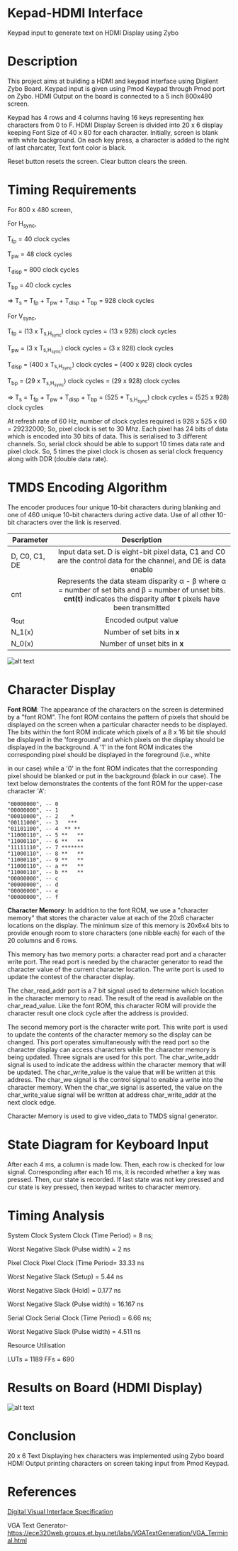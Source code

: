 # Kepad-HDMI Interface
Keypad input to generate text on HDMI Display using Zybo

# Description

This project aims at building a HDMI and keypad interface using Digilent Zybo Board. Keypad input
is given using Pmod Keypad through Pmod port on Zybo. HDMI Output on the board is connected
to a 5 inch 800x480 screen.

Keypad has 4 rows and 4 columns having 16 keys representing hex characters from 0 to F. HDMI
Display Screen is divided into 20 x 6 display keeping Font Size of 40 x 80 for each character. Initially,
screen is blank with white background. On each key press, a character is added to the right of last
charcater, Text font color is black.

Reset button resets the screen. Clear button clears the sreen.

# Timing Requirements

For 800 x 480 screen,

For H<sub>sync</sub>,

T<sub>fp</sub> = 40 clock cycles

T<sub>pw</sub> = 48 clock cycles 

T<sub>disp</sub> = 800 clock cycles

T<sub>bp</sub> = 40 clock cycles

=> T<sub>s</sub> = T<sub>fp</sub> + T<sub>pw</sub> + T<sub>disp</sub> + T<sub>bp</sub> = 928 clock cycles

For V<sub>sync</sub>,

T<sub>fp</sub> = (13 x T<sub>s,H<sub>sync</sub></sub>) clock cycles = (13 x 928) clock cycles

T<sub>pw</sub> = (3 x T<sub>s,H<sub>sync</sub></sub>) clock cycles = (3 x 928) clock cycles

T<sub>disp</sub> = (400 x T<sub>s,H<sub>sync</sub></sub>) clock cycles = (400 x 928) clock cycles

T<sub>bp</sub> = (29 x T<sub>s,H<sub>sync</sub></sub>) clock cycles = (29 x 928) clock cycles

=> T<sub>s</sub> = T<sub>fp</sub> + T<sub>pw</sub> + T<sub>disp</sub> + T<sub>bp</sub> = (525 * T<sub>s,H<sub>sync</sub></sub>) clock cycles = (525 x 928) clock cycles

At refresh rate of 60 Hz, number of clock cycles required is 928 x 525 x 60 = 29232000;
So, pixel clock is set to 30 Mhz.
Each pixel has 24 bits of data which is encoded into 30 bits of data. This is serialised to 3 different
channels. So, serial clock should be able to support 10 times data rate and pixel clock. So, 5 times the
pixel clock is chosen as serial clock frequency along with DDR (double data rate).

# TMDS Encoding Algorithm

The encoder produces four unique 10-bit characters during blanking and one of 460 unique 10-bit characters during active data. Use of all other 10-bit characters over the link is reserved.

| Parameter        | Description           |
| ------------- |:-------------:| 
| D, C0, C1, DE | Input data set. D is eight-bit pixel data, C1 and C0 are the control data for the channel, and DE is data enable |
| cnt     | Represents the data steam disparity &alpha; - &beta; where &alpha; = number of set bits and &beta; = number of unset bits. **cnt(t)** indicates the disparity after **t** pixels have been transmitted      |
| q<sub>out</sub> | Encoded output value      |
| N_1(x) | Number of set bits in **x**  |
| N_0(x) | Number of unset bits in **x**   |

![alt text](tmds_encoding.png "TMDS Encoding Algorithm Flowchart from Digital Visual Interface Specification")

# Character Display

**Font ROM**: The appearance of the characters on the screen is determined by a "font ROM". The font
ROM contains the pattern of pixels that should be displayed on the screen when a particular character
needs to be displayed. The bits within the font ROM indicate which pixels of a 8 x 16 bit tile should be
displayed in the 'foreground' and which pixels on the display should be displayed in the background. A
'1' in the font ROM indicates the corresponding pixel should be displayed in the foreground (i.e., white


in our case) while a '0' in the font ROM indicates that the corresponding pixel should be blanked or put
in the background (black in our case). The text below demonstrates the contents of the font ROM for
the upper-case character 'A':

```
"00000000", -- 0
"00000000", -- 1
"00010000", -- 2    *
"00111000", -- 3   ***
"01101100", -- 4  ** **
"11000110", -- 5 **   **
"11000110", -- 6 **   **
"11111110", -- 7 *******
"11000110", -- 8 **   **
"11000110", -- 9 **   **
"11000110", -- a **   **
"11000110", -- b **   **
"00000000", -- c
"00000000", -- d
"00000000", -- e
"00000000", -- f
```
**Character Memory**: In addition to the font ROM, we use a "character memory" that stores the
character value at each of the 20x6 character locations on the display. The minimum size of this
memory is 20x6x4 bits to provide enough room to store characters (one nibble each) for each of the 20
columns and 6 rows.

This memory has two memory ports: a character read port and a character write port. The read port is
needed by the character generator to read the character value of the current character location. The
write port is used to update the contest of the character display.

The char_read_addr port is a 7 bit signal used to determine which location in the character memory to
read. The result of the read is available on the char_read_value. Like the font ROM, this character
ROM will provide the character result one clock cycle after the address is provided.

The second memory port is the character write port. This write port is used to update the contents of
the character memory so the display can be changed. This port operates simultaneously with the read
port so the character display can access characters while the character memory is being updated. Three
signals are used for this port. The char_write_addr signal is used to indicate the address within the
character memory that will be updated. The char_write_value is the value that will be written at this
address. The char_we signal is the control signal to enable a write into the character memory. When
the char_we signal is asserted, the value on the char_write_value signal will be written at address
char_write_addr at the next clock edge.

Character Memory is used to give video_data to TMDS signal generator.


# State Diagram for Keyboard Input


After each 4 ms, a column is made low. Then, each row is checked for low signal. Corresponding after
each 16 ms, it is recorded whether a key was pressed. Then, cur state is recorded. If last state was not
key pressed and cur state is key pressed, then keypad writes to character memory.

# Timing Analysis

System Clock
System Clock (Time Period) = 8 ns;

Worst Negative Slack (Pulse width) = 2 ns

Pixel Clock
Pixel Clock (Time Period= 33.33 ns

Worst Negative Slack (Setup) = 5.44 ns

Worst Negative Slack (Hold) = 0.177 ns

Worst Negative Slack (Pulse width) = 16.167 ns

Serial Clock
Serial Clock (Time Period) = 6.66 ns;

Worst Negative Slack (Pulse width) = 4.511 ns

Resource Utilisation

LUTs = 1189
FFs = 690

# Results on Board (HDMI Display)

![alt text](hdmi_text_zybo.png)

# Conclusion

20 x 6 Text Displaying hex characters was implemented using Zybo board HDMI Output printing
characters on screen taking input from Pmod Keypad.

# References

[Digital Visual Interface Specification](dvi_spec-V1_0.pdf)

VGA Text Generator-
https://ece320web.groups.et.byu.net/labs/VGATextGeneration/VGA_Terminal.html
